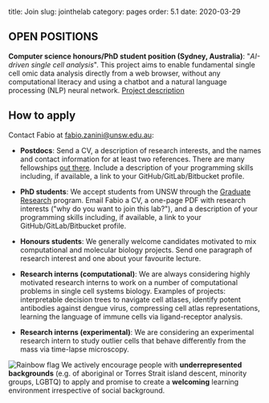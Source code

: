 title: Join
slug: jointhelab
category: pages
order: 5.1
date: 2020-03-29

## OPEN POSITIONS
**Computer science honours/PhD student position (Sydney, Australia)**: "_AI-driven single cell analysis_". This project aims to enable fundamental single cell omic data analysis directly from a web browser, without any computational literacy and using a chatbot and a natural language processing (NLP) neural network. [Project description]({static}/images/AI_sc_analysis.pdf)

<!-- **PhD student position (Sydney, Australia)**: "_Linking viral infection of pancreatic cells with type-1 diabetes by single-cell virology_". This project, with co-supervision by [Ki-Wook Kim](https://www.unsw.edu.au/staff/ki-wook-kim), aims to use single-cell omics to characterise the molecular link connecting pancreas infection by enteroviruses and Type-1 diabetes pathogenesis in children. [Project description]({static}/images/type1_diabetes_project.pdf) -->

<!--
**Postdoc/Data Engineer position (Sydney, Australia or remote)**: "_Light and scalable cell atlas approximations_". This project aims to develope rapid and usable approximations of cell atlases by using lossy compression algorithms, API design, and web interfacesy. [Project description]({static}/images/cell_atlas_approximations_project.pdf).
-->

<!--
 **Honours/PhD student position (Sydney, Australia)**: "_Gene thieves: how a nudibranch incorporates the stinging cells of the Bluebottle jellyfish_". This project, with co-supervision by [Amandine Schaeffer](http://www.oceanography.unsw.edu.au/), aims to understand the evolutionary adaptation of gene stealing in bluebottle jellyfish and blue sea dragons. [Project description]({static}/images/bluebottle_single_cell_project.pdf)
-->

## How to apply
Contact Fabio at [fabio.zanini@unsw.edu.au](mailto:fabio.zanini@unsw.edu.au):
<!-- - **Postdocs**: we have one position available (see [announcement](/postdocopening012020.html)) for cell atlas construction. -->

- **Postdocs**: Send a CV, a description of research interests, and the names and contact information for at least two references. There are many fellowships [out there](https://asntech.github.io/postdoc-funding-schemes/). Include a description of your programming skills including, if available, a link to your GitHub/GitLab/Bitbucket profile.

- **PhD students**: We accept students from UNSW through the [Graduate Research](https://research.unsw.edu.au/graduate-research-scholarships) program. Email Fabio a CV, a one-page PDF with research interests ("why do you want to join this lab?"), and a description of your programming skills including, if available, a link to your GitHub/GitLab/Bitbucket profile.

- **Honours students**: We generally welcome candidates motivated to mix computational and molecular biology projects. Send one paragraph of research interest and one about your favourite lecture.

- **Research interns (computational)**: We are always considering highly motivated research interns to work on a number of computational problems in single cell systems biology. Examples of projects: interpretable decision trees to navigate cell atlases, identify potent antibodies against dengue virus, compressing cell atlas representations, learning the language of immune cells via ligand-receptor analysis.

- **Research interns (experimental)**: We are considering an experimental research intern to study outlier cells that behave differently from the mass via time-lapse microscopy.

![Rainbow flag]({static}/images/LGBT_Rainbow_Flag_small.png) We actively encourage people with **underrepresented backgrounds** (e.g. of aboriginal or Torres Strait island descent, minority groups, LGBTQ) to apply and promise to create a **welcoming** learning environment irrespective of social background.
